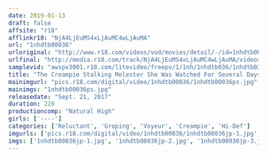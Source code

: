```yaml
---
date: 2019-01-13
draft: false
affsite: "r18"
afflinkr18: "NjA4LjEuMS4xLjAuMC4wLjAuMA"
url: "1nhdtb00036"
urloriginal: "http://www.r18.com/videos/vod/movies/detail/-/id=1nhdtb00036"
urlfinal: "http://media.r18.com/track/NjA4LjEuMS4xLjAuMC4wLjAuMA/videos/vod/movies/detail/-/id=1nhdtb00036"
samplevid: "awspv3001.r18.com/litevideo/freepv/1/1nh/1nhdtb036/1nhdtb036_dmb_w.mp4"
title: "The Creampie Stalking Molester She Was Watched For Several Days And Now He's Raping Her And Blowing Her Brains Out With Ejaculatory Mind Fucks"
mainimgurl: "pics.r18.com/digital/video/1nhdtb00036/1nhdtb00036ps.jpg"
mainimgs: "1nhdtb00036ps.jpg"
releasedate: "Sept. 21, 2017"
duration: 220
productioncomp: "Natural High"
girls: ['----']
categories: ['Reluctant', 'Groping', 'Voyeur', 'Creampie', 'Hi-Def']
imgurls: ['pics.r18.com/digital/video/1nhdtb00036/1nhdtb00036jp-1.jpg', 'pics.r18.com/digital/video/1nhdtb00036/1nhdtb00036jp-2.jpg', 'pics.r18.com/digital/video/1nhdtb00036/1nhdtb00036jp-3.jpg', 'pics.r18.com/digital/video/1nhdtb00036/1nhdtb00036jp-4.jpg', 'pics.r18.com/digital/video/1nhdtb00036/1nhdtb00036jp-5.jpg', 'pics.r18.com/digital/video/1nhdtb00036/1nhdtb00036jp-6.jpg', 'pics.r18.com/digital/video/1nhdtb00036/1nhdtb00036jp-7.jpg', 'pics.r18.com/digital/video/1nhdtb00036/1nhdtb00036jp-8.jpg', 'pics.r18.com/digital/video/1nhdtb00036/1nhdtb00036jp-9.jpg', 'pics.r18.com/digital/video/1nhdtb00036/1nhdtb00036jp-10.jpg', 'pics.r18.com/digital/video/1nhdtb00036/1nhdtb00036jp-11.jpg', 'pics.r18.com/digital/video/1nhdtb00036/1nhdtb00036jp-12.jpg', 'pics.r18.com/digital/video/1nhdtb00036/1nhdtb00036jp-13.jpg', 'pics.r18.com/digital/video/1nhdtb00036/1nhdtb00036jp-14.jpg', 'pics.r18.com/digital/video/1nhdtb00036/1nhdtb00036jp-15.jpg', 'pics.r18.com/digital/video/1nhdtb00036/1nhdtb00036jp-16.jpg', 'pics.r18.com/digital/video/1nhdtb00036/1nhdtb00036jp-17.jpg', 'pics.r18.com/digital/video/1nhdtb00036/1nhdtb00036jp-18.jpg', 'pics.r18.com/digital/video/1nhdtb00036/1nhdtb00036jp-19.jpg', 'pics.r18.com/digital/video/1nhdtb00036/1nhdtb00036jp-20.jpg']
imgs: ['1nhdtb00036jp-1.jpg', '1nhdtb00036jp-2.jpg', '1nhdtb00036jp-3.jpg', '1nhdtb00036jp-4.jpg', '1nhdtb00036jp-5.jpg', '1nhdtb00036jp-6.jpg', '1nhdtb00036jp-7.jpg', '1nhdtb00036jp-8.jpg', '1nhdtb00036jp-9.jpg', '1nhdtb00036jp-10.jpg', '1nhdtb00036jp-11.jpg', '1nhdtb00036jp-12.jpg', '1nhdtb00036jp-13.jpg', '1nhdtb00036jp-14.jpg', '1nhdtb00036jp-15.jpg', '1nhdtb00036jp-16.jpg', '1nhdtb00036jp-17.jpg', '1nhdtb00036jp-18.jpg', '1nhdtb00036jp-19.jpg', '1nhdtb00036jp-20.jpg']
---
```

